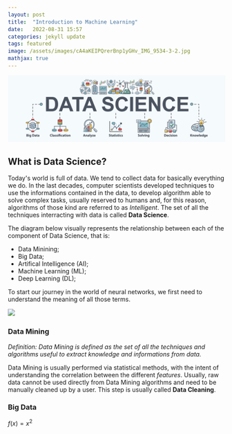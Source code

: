 ```yaml
---
layout: post
title:  "Introduction to Machine Learning"
date:   2022-08-31 15:57
categories: jekyll update
tags: featured
image: /assets/images/cA4aKEIPQrerBnp1yGHv_IMG_9534-3-2.jpg
mathjax: true
---
```

![](/assets/article_images/2022-08-31-introduction/data_science.png)

## What is Data Science?
Today's world is full of data. We tend to collect data for basically everything we do. In the last decades, computer scientists developed techniques to use the informations contained in the data, to develop algorithm able to solve complex tasks, usually reserved to humans and, for this reason, algorithms of those kind are referred to as _Intelligent_. The set of all the techniques interracting with data is called **Data Science**.

The diagram below visually represents the relationship between each of the component of Data Science, that is:

* Data Minining;
* Big Data;
* Artifical Intelligence (AI);
* Machine Learning (ML);
* Deep Learning (DL);

To start our journey in the world of neural networks, we first need to understand the meaning of all those terms.

![](https://qph.fs.quoracdn.net/main-qimg-0434dc91cfe529790780b590da4d4f90)

### Data Mining
*Definition: Data Mining is defined as the set of all the techniques and algorithms useful to extract knowledge and informations from data.*

Data Mining is usually performed via statistical methods, with the intent of understanding the correlation between the different _features_.
Usually, raw data cannot be used directly from Data Mining algorithms and need to be manually cleaned up by a user. This step is usually called **Data Cleaning**.

### Big Data

$f(x) = x^2$